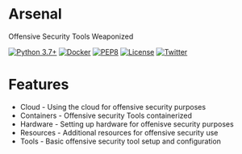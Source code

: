 # Arsenal

Offensive Security Tools Weaponized

[![Python 3.7+](https://img.shields.io/badge/python-3.7+-FADA5E.svg?logo=python)](https://www.python.org/) 
[![Docker](https://img.shields.io/badge/docker-optional-0db7ed.svg?logo=docker)](https://www.docker.com/) [![PEP8](https://img.shields.io/badge/code%20style-pep8-red.svg)](https://www.python.org/dev/peps/pep-0008/) [![License](https://img.shields.io/badge/license-GPL3-lightgrey.svg)](https://www.gnu.org/licenses/gpl-3.0.en.html) [![Twitter](https://img.shields.io/badge/twitter-sneakerhax-38A1F3?logo=twitter)](https://twitter.com/sneakerhax)

# Features

* Cloud - Using the cloud for offensive security purposes
* Containers - Offensive security Tools containerized
* Hardware - Setting up hardware for offenisve security purposes
* Resources - Additional resources for offensive security use
* Tools - Basic offensive security tool setup and configuration
